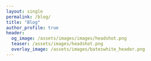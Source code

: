```yaml
---
layout: single
permalink: /blog/
title: "Blog"
author_profile: true
header:
  og_image: /assets/images/images/headshot.png
  teaser: /assets/images/headshot.png
  overlay_image: /assets/images/bateswhite_header.png
---
```

